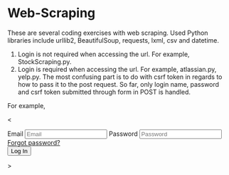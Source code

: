 # Web-Scraping
These are several coding exercises with web scraping. Used Python libraries include urllib2, BeautifulSoup, requests, lxml, csv and datetime.

1. Login is not required when accessing the url. For example, StockScraping.py.
2. Login is required when accessing the url. For example, atlassian.py, yelp.py. The most confusing part is to do with csrf token in regards to how to pass it to the post request. So far, only login name, password and csrf token submitted through form in POST is handled.

For example,

 
<<form action="/login" class="yform" id="ajax-login" method="POST">
        <input     type="hidden"    name="csrftok"    class="csrftok" value="cc0e797ca9b2659794c029e74c2ca81799f06e61e21fa7e412ca3a5643ef778f">
                <label class="placeholder-sub">Email</label>
                <input id="email" name="email" placeholder="Email" required="required" type="email" value="">
                <label class="placeholder-sub">Password</label>
                <input id="password" name="password" placeholder="Password" required="required" type="password" value="">
                <div class="forgot-password">
                    <a href="/forgot" class="forgot-link">Forgot password?</a></small>
                </div>
                <div class="captcha login-captcha"></div>
                <button type="submit" value="submit" class="ybtn ybtn--primary submit ybtn-full"><span>Log In</span></button>
</form>>
 
